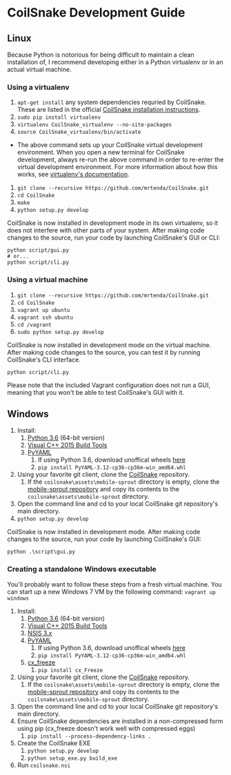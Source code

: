 # CoilSnake Development Guide

## Linux

Because Python is notorious for being difficult to maintain a clean installation of, I recommend developing either in a Python virtualenv or in an actual virtual machine.

### Using a virtualenv

1. `apt-get install` any system dependencies requried by CoilSnake. These are listed in the official [CoilSnake installation instructions](https://mrtenda.github.io/CoilSnake/download.html).
1. `sudo pip install virtualenv`
1. `virtualenv CoilSnake_virtualenv --no-site-packages`
1. `source CoilSnake_virtualenv/bin/activate`
  * The above command sets up your CoilSnake virtual development environment. When you open a new terminal for CoilSnake development, always re-run the above command in order to re-enter the virtual development environment. For more information about how this works, see [virtualenv's documentation](https://pypi.python.org/pypi/virtualenv/1.7).
1. `git clone --recursive https://github.com/mrtenda/CoilSnake.git`
1. `cd CoilSnake`
1. `make`
1. `python setup.py develop`

CoilSnake is now installed in development mode in its own virtualenv, so it does not interfere with other parts of your system. After making code changes to the source, run your code by launching CoilSnake's GUI or CLI:

    python script/gui.py
    # or...
    python script/cli.py

### Using a virtual machine

1. `git clone --recursive https://github.com/mrtenda/CoilSnake.git`
1. `cd CoilSnake`
1. `vagrant up ubuntu`
1. `vagrant ssh ubuntu`
1. `cd /vagrant`
1. `sudo python setup.py develop`

CoilSnake is now installed in development mode on the virtual machine. After making code changes to the source, you can test it by running CoilSnake's CLI interface.

    python script/cli.py
    
Please note that the included Vagrant configuration does not run a GUI, meaning that you won't be able to test CoilSnake's GUI with it.

## Windows

1. Install:
    1. [Python 3.6](https://www.python.org/downloads/release/python-364/) (64-bit version)
    1. [Visual C++ 2015 Build Tools](http://landinghub.visualstudio.com/visual-cpp-build-tools)
    1. [PyYAML](http://pyyaml.org/wiki/PyYAML)
        1. If using Python 3.6, download unoffical wheels [here](http://www.lfd.uci.edu/~gohlke/pythonlibs/#pyyaml)
        1. `pip install PyYAML-3.12-cp36-cp36m-win_amd64.whl`
1. Using your favorite git client, clone the [CoilSnake](https://github.com/mrtenda/CoilSnake) repository.
    1. If the `coilsnake\assets\mobile-sprout` directory is empty, clone the [mobile-sprout repository](https://github.com/mrtenda/mobile-sprout) and copy its contents to the `coilsnake\assets\mobile-sprout` directory.
1. Open the command line and cd to your local CoilSnake git repository's main directory.
1. `python setup.py develop`

CoilSnake is now installed in development mode. After making code changes to the source, run your code by launching CoilSnake's GUI:

    python .\script\gui.py

### Creating a standalone Windows executable

You'll probably want to follow these steps from a fresh virtual machine. You can start up a new Windows 7 VM by the following command: `vagrant up windows`

1. Install:
    1. [Python 3.6](https://www.python.org/downloads/release/python-364/) (64-bit version)
    1. [Visual C++ 2015 Build Tools](http://landinghub.visualstudio.com/visual-cpp-build-tools)
    1. [NSIS 3.x](http://nsis.sourceforge.net/Download)
    1. [PyYAML](http://pyyaml.org/wiki/PyYAML)
        1. If using Python 3.6, download unoffical wheels [here](http://www.lfd.uci.edu/~gohlke/pythonlibs/#pyyaml)
        1. `pip install PyYAML-3.12-cp36-cp36m-win_amd64.whl`
    1. [cx_freeze](https://anthony-tuininga.github.io/cx_Freeze/)
        1. `pip install cx_Freeze`
1. Using your favorite git client, clone the [CoilSnake](https://github.com/mrtenda/CoilSnake) repository.
    1. If the `coilsnake\assets\mobile-sprout` directory is empty, clone the [mobile-sprout repository](https://github.com/mrtenda/mobile-sprout) and copy its contents to the `coilsnake\assets\mobile-sprout` directory.
1. Open the command line and cd to your local CoilSnake git repository's main directory.
1. Ensure CoilSnake dependencies are installed in a non-compressed form using pip (cx_freeze doesn't work well with compressed eggs)
    1. `pip install --process-dependency-links .`
1. Create the CoilSnake EXE
    1. `python setup.py develop`
    1. `python setup_exe.py build_exe`
1. Run `coilsnake.nsi`
